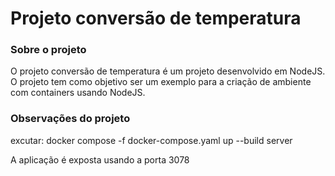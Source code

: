 # Projeto conversão de temperatura

### Sobre o projeto

O projeto conversão de temperatura é um projeto desenvolvido em NodeJS. O projeto tem como objetivo ser um exemplo para a criação de ambiente com containers usando NodeJS.

### Observações do projeto

excutar: docker compose -f docker-compose.yaml up --build server

A aplicação é exposta usando a porta 3078
